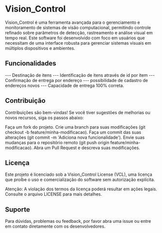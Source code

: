 # Vision_Control
Vision_Control é uma ferramenta avançada para o gerenciamento e monitoramento de sistemas de visão computacional, permitindo controle refinado sobre parâmetros de detecção, rastreamento e análise visual em tempo real. Este software foi desenvolvido com foco em usuários que necessitam de uma interface robusta para gerenciar sistemas visuais em múltiplos dispositivos e ambientes.


## Funcionalidades
--- Destinação de itens
--- Identificação de itens através de id por item
--- Confirmação de entrega por endereço
--- possibilidade de cadastro de endereços novos
--- Capacidade de entrega 100% correta.



## Contribuição
Contribuições são bem-vindas! Se você tiver sugestões de melhorias ou novos recursos, siga os passos abaixo:

Faça um fork do projeto.
Crie uma branch para suas modificações (git checkout -b feature/minha-modificacao).
Faça um commit das suas alterações (git commit -m 'Adiciona nova funcionalidade').
Envie suas mudanças para o repositório remoto (git push origin feature/minha-modificacao).
Abra um Pull Request e descreva suas modificações.



## Licença
Este projeto é licenciado sob a Vision_Control License (VCL), uma licença que proíbe o uso e comercialização do software sem autorização explícita.

Atenção: A violação dos termos da licença poderá resultar em ações legais. Consulte o arquivo LICENSE para mais detalhes.




## Suporte
Para dúvidas, problemas ou feedback, por favor abra uma issue ou entre em contato diretamente com os desenvolvedores.

